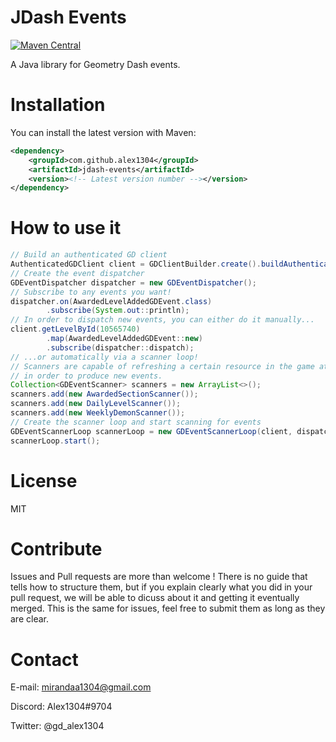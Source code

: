 # JDash Events

[![Maven Central](https://img.shields.io/maven-central/v/com.github.alex1304/jdash-events.svg?label=Maven%20Central)](https://search.maven.org/search?q=g:%22com.github.alex1304%22%20AND%20a:%22jdash-events%22)

A Java library for Geometry Dash events.

# Installation

You can install the latest version with Maven:

```xml
<dependency>
	<groupId>com.github.alex1304</groupId>
	<artifactId>jdash-events</artifactId>
	<version><!-- Latest version number --></version>
</dependency>
```

# How to use it

```java
// Build an authenticated GD client
AuthenticatedGDClient client = GDClientBuilder.create().buildAuthenticated(args[0], args[1]);
// Create the event dispatcher
GDEventDispatcher dispatcher = new GDEventDispatcher();
// Subscribe to any events you want!
dispatcher.on(AwardedLevelAddedGDEvent.class)
		.subscribe(System.out::println);
// In order to dispatch new events, you can either do it manually...
client.getLevelById(10565740)
		.map(AwardedLevelAddedGDEvent::new)
		.subscribe(dispatcher::dispatch);
// ...or automatically via a scanner loop!
// Scanners are capable of refreshing a certain resource in the game at regular intervals
// in order to produce new events.
Collection<GDEventScanner> scanners = new ArrayList<>();
scanners.add(new AwardedSectionScanner());
scanners.add(new DailyLevelScanner());
scanners.add(new WeeklyDemonScanner());
// Create the scanner loop and start scanning for events
GDEventScannerLoop scannerLoop = new GDEventScannerLoop(client, dispatcher, scanners, Duration.ofSeconds(5));
scannerLoop.start();
```

# License

MIT

# Contribute

Issues and Pull requests are more than welcome ! There is no guide that tells how to structure them, but if you explain clearly what you did in your pull request, we will be able to dicuss about it and getting it eventually merged. This is the same for issues, feel free to submit them as long as they are clear.

# Contact

E-mail: mirandaa1304@gmail.com

Discord: Alex1304#9704

Twitter: @gd_alex1304